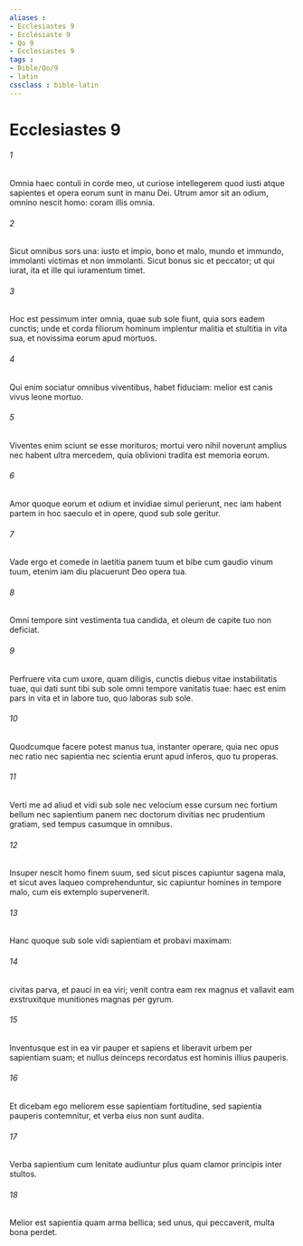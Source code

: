 ```yaml
---
aliases : 
- Ecclesiastes 9
- Ecclésiaste 9
- Qo 9
- Ecclesiastes 9
tags : 
- Bible/Qo/9
- latin
cssclass : bible-latin
---
```


# Ecclesiastes 9

###### 1
Omnia haec contuli in corde meo, ut curiose intellegerem quod iusti atque sapientes et opera eorum sunt in manu Dei. Utrum amor sit an odium, omnino nescit homo: coram illis omnia.
###### 2
Sicut omnibus sors una: iusto et impio, bono et malo, mundo et immundo, immolanti victimas et non immolanti. Sicut bonus sic et peccator; ut qui iurat, ita et ille qui iuramentum timet.
###### 3
Hoc est pessimum inter omnia, quae sub sole fiunt, quia sors eadem cunctis; unde et corda filiorum hominum implentur malitia et stultitia in vita sua, et novissima eorum apud mortuos. 
###### 4
Qui enim sociatur omnibus viventibus, habet fiduciam: melior est canis vivus leone mortuo. 
###### 5
Viventes enim sciunt se esse morituros; mortui vero nihil noverunt amplius nec habent ultra mercedem, quia oblivioni tradita est memoria eorum. 
###### 6
Amor quoque eorum et odium et invidiae simul perierunt, nec iam habent partem in hoc saeculo et in opere, quod sub sole geritur.
###### 7
Vade ergo et comede in laetitia panem tuum et bibe cum gaudio vinum tuum, etenim iam diu placuerunt Deo opera tua.
###### 8
Omni tempore sint vestimenta tua candida, et oleum de capite tuo non deficiat.
###### 9
Perfruere vita cum uxore, quam diligis, cunctis diebus vitae instabilitatis tuae, qui dati sunt tibi sub sole omni tempore vanitatis tuae: haec est enim pars in vita et in labore tuo, quo laboras sub sole. 
###### 10
Quodcumque facere potest manus tua, instanter operare, quia nec opus nec ratio nec sapientia nec scientia erunt apud inferos, quo tu properas.
###### 11
Verti me ad aliud et vidi sub sole nec velocium esse cursum nec fortium bellum nec sapientium panem nec doctorum divitias nec prudentium gratiam, sed tempus casumque in omnibus. 
###### 12
Insuper nescit homo finem suum, sed sicut pisces capiuntur sagena mala, et sicut aves laqueo comprehenduntur, sic capiuntur homines in tempore malo, cum eis extemplo supervenerit.
###### 13
Hanc quoque sub sole vidi sapientiam et probavi maximam: 
###### 14
civitas parva, et pauci in ea viri; venit contra eam rex magnus et vallavit eam exstruxitque munitiones magnas per gyrum. 
###### 15
Inventusque est in ea vir pauper et sapiens et liberavit urbem per sapientiam suam; et nullus deinceps recordatus est hominis illius pauperis.
###### 16
Et dicebam ego meliorem esse sapientiam fortitudine, sed sapientia pauperis contemnitur, et verba eius non sunt audita.
###### 17
Verba sapientium cum lenitate audiuntur plus quam clamor principis inter stultos.
###### 18
Melior est sapientia quam arma bellica; sed unus, qui peccaverit, multa bona perdet.
